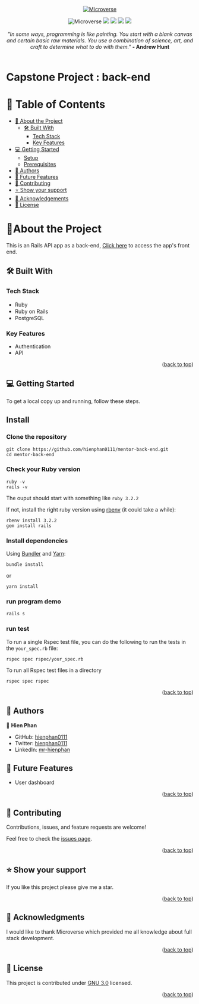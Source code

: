 <p align="center">
  <a href="https://www.microverse.org/">
    <img alt="Microverse" src="https://img.shields.io/badge/-Microverse-blueviolet?style=flat-square">
  </a>
</p>

<div align="center">
 <img alt="Microverse" src="https://img.shields.io/badge/Ubuntu-E95420?style=for-the-badge&logo=ubuntu&logoColor=white"> <img src="https://img.shields.io/badge/postgres-%23316192.svg?style=for-the-badge&logo=postgresql&logoColor=white"/>  <img src="https://img.shields.io/badge/mysql-%2300f.svg?style=for-the-badge&logo=mysql&logoColor=white"/>  <img src="https://img.shields.io/badge/ruby-%23CC342D.svg?style=for-the-badge&logo=ruby&logoColor=white"/> <img src="https://img.shields.io/badge/rails-%23CC0000.svg?style=for-the-badge&logo=ruby-on-rails&logoColor=white"/></div>

   </br>
 <div align="center">
  <em align="center" style>"In some ways, programming is like painting. You start with a blank canvas and certain basic raw materials. You use a combination of science, art, and craft to determine what to do with them." </em><strong> - Andrew Hunt</strong>
  </div>
   </br>

# Capstone Project : back-end

# 📗 Table of Contents

- [📖 About the Project](#about-project)
  - [🛠 Built With](#built-with)
    - [Tech Stack](#tech-stack)
    - [Key Features](#key-features)
- [💻 Getting Started](#getting-started)
  - [Setup](#setup)
  - [Prerequisites](#prerequisites)
- [👥 Authors](#authors)
- [🔭 Future Features](#future-features)
- [🤝 Contributing](#contributing)
- [⭐️ Show your support](#support)
- [🙏 Acknowledgements](#acknowledgements)
- [📝 License](#license)

<!-- PROJECT DESCRIPTION -->

# 📖About the Project <a name="about-project"></a>

 This is an Rails API app as a back-end, [Click here]() to access the app's front end.

<!--
</br>
 <div align="center">
   <kbd>
    <img alt="gif" src="" width=100% />
    <p>Catalog of my things Console App</p>
   </kbd>
</div>
-->

## 🛠 Built With <a name="built-with"></a>

### Tech Stack <a name="tech-stack"></a>

- Ruby <img src="https://cdn.emojidex.com/emoji/seal/Ruby.png" width=15px>
- Ruby on Rails <img src="./rails.png" width=15px>
- PostgreSQL <img src="https://user-images.githubusercontent.com/80895497/142954032-f7072df9-3586-48f9-a9e0-7fdd284eb833.png" width=15px>

<!-- Features -->

### Key Features <a name="key-features"></a>

- Authentication
- API

<p align="right">(<a href="#readme-top">back to top</a>)</p>

<!-- GETTING STARTED -->

## 💻 Getting Started <a name="getting-started"></a>

To get a local copy up and running, follow these steps.

## Install

### Clone the repository

```shell
git clone https://github.com/hienphan0111/mentor-back-end.git
cd mentor-back-end
```

### Check your Ruby version

```shell
ruby -v
rails -v
```

The ouput should start with something like `ruby 3.2.2`

If not, install the right ruby version using [rbenv](https://github.com/rbenv/rbenv) (it could take a while):

```shell
rbenv install 3.2.2
gem install rails
```

### Install dependencies

Using [Bundler](https://github.com/bundler/bundler) and [Yarn](https://github.com/yarnpkg/yarn):

```shell
bundle install
```

or

```shell
yarn install
```

### run program demo

```shell
rails s
```

### run test

To run a single Rspec test file, you can do the following to run the tests in the `your_spec.rb` file:

```shell
rspec spec rspec/your_spec.rb
```

To run all Rspec test files in a directory

```shell
rspec spec rspec
```

<p align="right">(<a href="#readme-top">back to top</a>)</p>

<!-- AUTHORS -->

## 👥 Authors <a name="authors"></a>

👤 **Hien Phan**

- GitHub: [hienphan0111](https://github.com/hienphan0111)
- Twitter: [hienphan0111](https://twitter.com/hienphan0111)
- LinkedIn: [mr-hienphan](https://www.linkedin.com/in/hien-phan-61097b256/)


<!-- FUTURE FEATURES -->

## 🔭 Future Features <a name="future-features"></a>

- User dashboard

<p align="right">(<a href="#readme-top">back to top</a>)</p>

<!-- CONTRIBUTING -->

## 🤝 Contributing <a name="contributing"></a>

Contributions, issues, and feature requests are welcome!

Feel free to check the [issues page](../../issues/).

<p align="right">(<a href="#readme-top">back to top</a>)</p>

<!-- SUPPORT -->

## ⭐️ Show your support <a name="support"></a>

If you like this project please give me a star.

<p align="right">(<a href="#readme-top">back to top</a>)</p>

<!-- ACKNOWLEDGEMENTS -->

## 🙏 Acknowledgments <a name="acknowledgements"></a>

I would like to thank Microverse which provided me all knowledge about full stack development.

<p align="right">(<a href="#readme-top">back to top</a>)</p>

<!-- LICENSE -->

## 📝 License <a name="license"></a>

This project is contributed under [GNU 3.0](./LICENSE.md) licensed.

<p align="right">(<a href="#readme-top">back to top</a>)</p>
